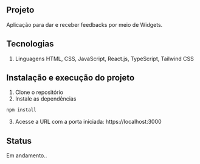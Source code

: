 ## Projeto
Aplicação para dar e receber feedbacks por meio de Widgets.

## Tecnologias
1. Linguagens
HTML, CSS, JavaScript, React.js, TypeScript, Tailwind CSS


## Instalação e execução do projeto
1. Clone o repositório
2. Instale as dependências
```js
npm install
```
3. Acesse a URL com a porta iniciada: https://localhost:3000

## Status 
Em andamento..
